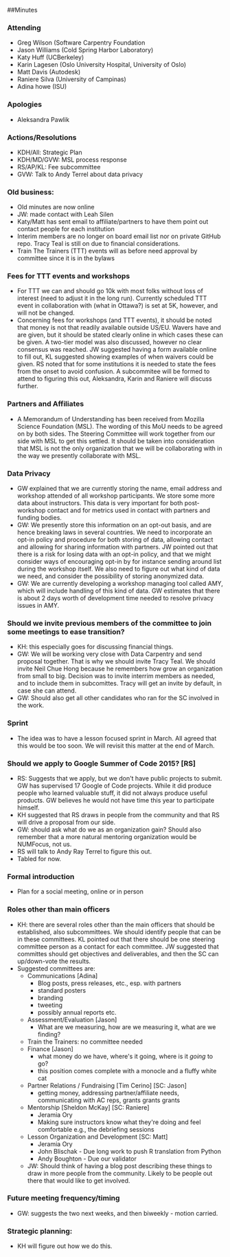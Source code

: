 ##Minutes

### Attending
* Greg Wilson (Software Carpentry Foundation
* Jason Williams (Cold Spring Harbor Laboratory)
* Katy Huff (UCBerkeley)
* Karin Lagesen (Oslo University Hospital, University of Oslo)
* Matt Davis (Autodesk)
* Raniere Silva (University of Campinas)
* Adina howe (ISU)

### Apologies
* Aleksandra Pawlik

### Actions/Resolutions
*   KDH/All: Strategic Plan
* 	KDH/MD/GVW: MSL process response
* 	RS/AP/KL: Fee subcommittee
* 	GVW: Talk to Andy Terrel about data privacy


### Old business:
  - Old minutes are now online
  - JW: made contact with Leah Silen
  - Katy/Matt has sent email to affiliate/partners to have them point out contact people for each institution
  - Interim members are no longer on board email list nor on private GitHub repo. Tracy Teal is still on due to financial considerations.
  - Train The Trainers (TTT) events will as before need approval by committee since it is in the bylaws

### Fees for TTT events and workshops
  - For TTT we can and should go 10k with most folks without loss of interest (need to adjust it in the long run). Currently scheduled TTT event in collaboration with (what in Ottawa?) is set at 5K, however, and will not be changed.
  - Concerning fees for workshops (and TTT events), it should be noted that money is not that readily available outside US/EU. Wavers have and are given, but it should be stated clearly online in which cases these can be given. A two-tier model was also discussed, however no clear consensus was reached. JW suggested having a form available online to fill out, KL suggested showing examples of when waivers could be given. RS noted that for some institutions it is needed to state the fees from the onset to avoid confusion. A subcommitee will be formed to attend to figuring this out, Aleksandra, Karin and Raniere will discuss further.

### Partners and Affiliates
  - A Memorandum of Understanding has been received from Mozilla Science Foundation (MSL). The wording of this MoU needs to be agreed on by both sides. The Steering Committee will work together from our side with MSL to get this settled. It should be taken into consideration that MSL is not the only organization that we will be collaborating with in the way we presently collaborate with MSL.

### Data Privacy
  - GW explained that we are currently storing the name, email address and workshop attended of all workshop participants. We store some more data about instructors. This data is very important for both post-workshop contact and for metrics used in contact with partners and funding bodies.
  - GW: We presently store this information on an opt-out basis, and are hence breaking laws in several countries. We need to incorporate an opt-in policy and procedure for both storing of data, allowing contact and allowing for sharing information with partners. JW pointed out that there is a risk for losing data with an opt-in policy, and that we might consider ways of encouraging opt-in by for instance sending around list during the workshop itself. We also need to figure out what kind of data we need, and consider the possibility of storing anonymized data.
  - GW: We are currently developing a workshop managing tool called AMY, which will include handling of this kind of data. GW estimates that there is about 2 days worth of development time needed to resolve privacy issues in AMY.

### Should we invite previous members of the committee to join some meetings to ease transition?
  - KH: this especially goes for discussing financial things.
  - GW: We will be working very close with Data Carpentry and send proposal together. That is why we should invite Tracy Teal. We should invite Neil Chue Hong because he remembers how grow an organization from small to big. Decision was to invite interrim members as needed, and to include them in subcomittes. Tracy will get an invite by default, in case she can attend.
  - GW: Should also get all other candidates who ran for the SC involved in the work.

### Sprint
  - The idea was to have a lesson focused sprint in March. All agreed that this would be too soon. We will revisit this matter at the end of March.

### Should we apply to Google Summer of Code 2015? [RS]
  - RS: Suggests that we apply, but we don't have public projects to submit. GW has supervised 17 Google of Code projects. While it did produce people who learned valuable stuff, it did not always produce useful products. GW believes he would not have time this year to participate himself.
  - KH suggested that RS draws in people from the community and that RS will drive a proposal from our side.
  - GW: should ask what do we as an organization gain? Should also remember that a more natural mentoring organization would be NUMFocus, not us.
  - RS will talk to Andy Ray Terrel to figure this out.
  - Tabled for now.

### Formal introduction
  - Plan for a social meeting, online or in person

### Roles other than main officers
  - KH: there are several roles other than the main officers that should be established,
        also subcommittees. We should identify people that can be in these committees. KL pointed
        out that there should be one steering committee person as a contact for each committee. JW suggested that
        committes should get objectives and deliverables, and then the SC can up/down-vote the results.
  - Suggested committees are:
	- Communications [Adina]
    	- Blog posts, press releases, etc., esp. with partners
    	- standard posters
    	- branding
		- tweeting
		- possibly annual reports etc.
    - Assessment/Evaluation [Jason]
		- What are we measuring, how are we measuring it, what are we finding?
	- Train the Trainers: no committee needed
	- Finance [Jason]
		- what money do we have, where's it going, where is it *going* to go?
		- this position comes complete with a monocle and a fluffy white cat
	- Partner Relations / Fundraising [Tim Cerino] [SC: Jason]
		- getting money, addressing partner/affiliate needs, communicating with AC reps, grants grants grants
	- Mentorship [Sheldon McKay] [SC: Raniere]
		- Jeramia Ory
		- Making sure instructors know what they're doing and feel comfortable e.g., the debriefing sessions
	- Lesson Organization and Development [SC: Matt]
		- Jeramia Ory
		- John Blischak - Due long work to push R translation from Python
		- Andy Boughton - Due our validator
	- JW: Should think of having a blog post describing these things to draw in more people from the community. Likely to be people out there that would like to get involved.

### Future meeting frequency/timing
  - GW: suggests the two next weeks, and then biweekly - motion carried.

### Strategic planning:
  - KH will figure out how we do this.


